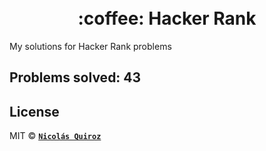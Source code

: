 <h1 align="center">
  <br>
    :coffee: Hacker Rank
  <br>
</h1>

My solutions for Hacker Rank problems

## Problems solved: 43

## License

MIT © **[`Nicolás Quiroz`](https://nicolasquiroz.com)**
